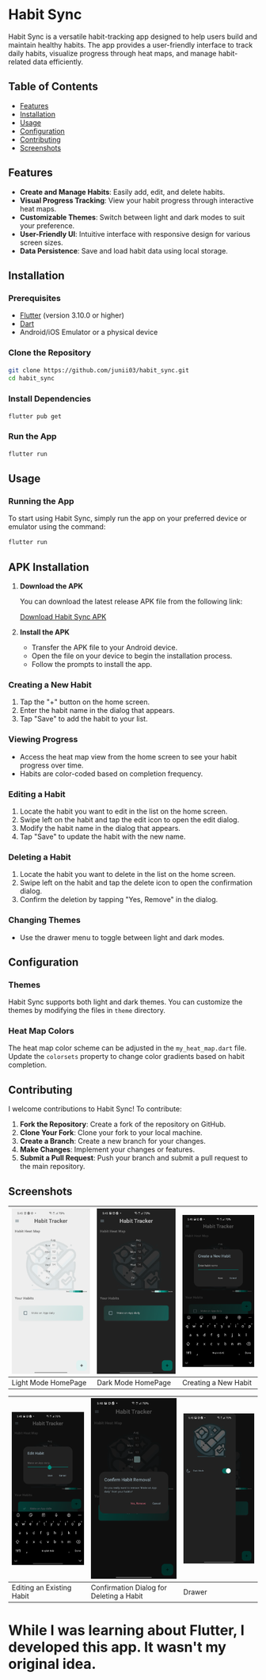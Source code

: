 # Habit Sync

Habit Sync is a versatile habit-tracking app designed to help users build and maintain healthy habits. The app provides a user-friendly interface to track daily habits, visualize progress through heat maps, and manage habit-related data efficiently.



## Table of Contents

- [Features](#features)
- [Installation](#installation)
- [Usage](#usage)
- [Configuration](#configuration)
- [Contributing](#contributing)
- [Screenshots](#screenshots)


## Features

- **Create and Manage Habits**: Easily add, edit, and delete habits.
- **Visual Progress Tracking**: View your habit progress through interactive heat maps.
- **Customizable Themes**: Switch between light and dark modes to suit your preference.
- **User-Friendly UI**: Intuitive interface with responsive design for various screen sizes.
- **Data Persistence**: Save and load habit data using local storage.

## Installation

### Prerequisites

- [Flutter](https://flutter.dev/docs/get-started/install) (version 3.10.0 or higher)
- [Dart](https://dart.dev/get-dart)
- Android/iOS Emulator or a physical device


### Clone the Repository

```bash
git clone https://github.com/junii03/habit_sync.git
cd habit_sync
```

### Install Dependencies

```bash
flutter pub get
```

### Run the App

```bash
flutter run
```

## Usage

### Running the App

To start using Habit Sync, simply run the app on your preferred device or emulator using the command:

```bash
flutter run
```

## APK Installation
1. **Download the APK**

   You can download the latest release APK file from the following link:

   [Download Habit Sync APK](https://github.com/junii03/HabitSync/releases/download/Pre-release/app-release.apk)

2. **Install the APK**

    - Transfer the APK file to your Android device.
    - Open the file on your device to begin the installation process.
    - Follow the prompts to install the app.

### Creating a New Habit

1. Tap the "+" button on the home screen.
2. Enter the habit name in the dialog that appears.
3. Tap "Save" to add the habit to your list.

### Viewing Progress

- Access the heat map view from the home screen to see your habit progress over time.
- Habits are color-coded based on completion frequency.

### Editing a Habit

1. Locate the habit you want to edit in the list on the home screen.
2. Swipe left on the habit and tap the edit icon to open the edit dialog.
3. Modify the habit name in the dialog that appears.
4. Tap "Save" to update the habit with the new name.

### Deleting a Habit

1. Locate the habit you want to delete in the list on the home screen.
2. Swipe left on the habit and tap the delete icon to open the confirmation dialog.
3. Confirm the deletion by tapping "Yes, Remove" in the dialog.


### Changing Themes

- Use the drawer menu to toggle between light and dark modes.

## Configuration

### Themes

Habit Sync supports both light and dark themes. You can customize the themes by modifying the files in `theme` directory.

### Heat Map Colors

The heat map color scheme can be adjusted in the `my_heat_map.dart` file. Update the `colorsets` property to change color gradients based on habit completion.

## Contributing

I welcome contributions to Habit Sync! To contribute:

1. **Fork the Repository**: Create a fork of the repository on GitHub.
2. **Clone Your Fork**: Clone your fork to your local machine.
3. **Create a Branch**: Create a new branch for your changes.
4. **Make Changes**: Implement your changes or features.
5. **Submit a Pull Request**: Push your branch and submit a pull request to the main repository.


## Screenshots

| ![Light Mode Screenshot](assets/Screenshots/light_home.png) | ![Dark Mode Screenshot](assets/Screenshots/dark_home.png) | ![Create Habit Screenshot](assets/Screenshots/create_new_habit.png) |
|-------------------------------------------------------------|-----------------------------------------------------------|---------------------------------------------------------------------|
| Light Mode HomePage                                         | Dark Mode HomePage                                        | Creating a New Habit                                                |

| ![Edit Note Screenshot](assets/Screenshots/edit_habit.png) | ![Delete Confirmation Screenshot](assets/Screenshots/delete_habit.png) | ![Drawer Screenshot](assets/Screenshots/drawer.png) | 
|------------------------------------------------------------|------------------------------------------------------------------------|-----------------------------------------------------|
| Editing an Existing Habit                                  | Confirmation Dialog for Deleting a Habit                               | Drawer                                              |



# While I was learning about Flutter, I developed this app. It wasn't my original idea.



